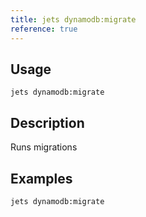 ```yaml
---
title: jets dynamodb:migrate
reference: true
---
```


## Usage

    jets dynamodb:migrate

## Description

Runs migrations

## Examples

    jets dynamodb:migrate



